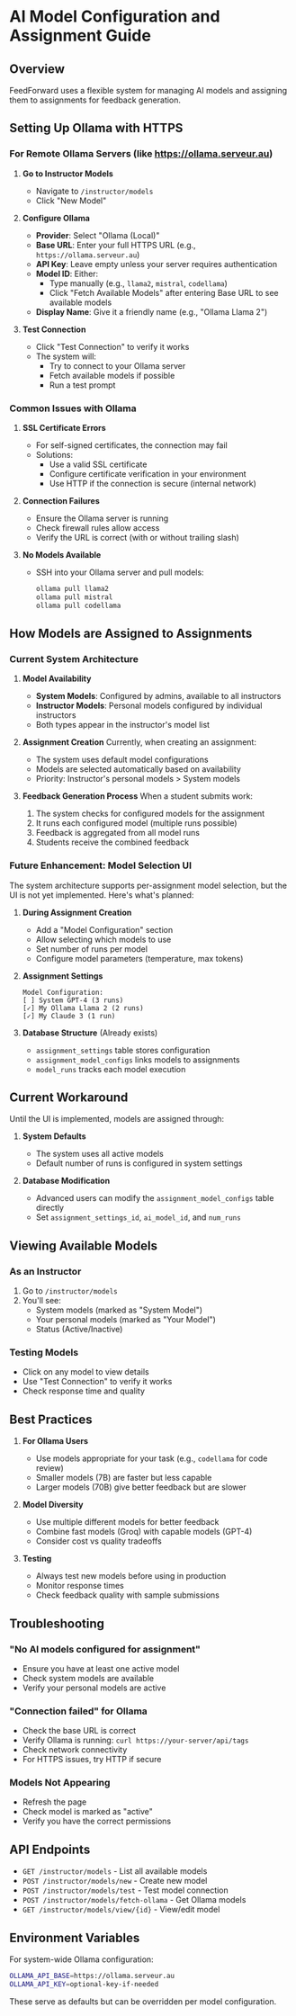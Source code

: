 # AI Model Configuration and Assignment Guide

## Overview
FeedForward uses a flexible system for managing AI models and assigning them to assignments for feedback generation.

## Setting Up Ollama with HTTPS

### For Remote Ollama Servers (like https://ollama.serveur.au)

1. **Go to Instructor Models**
   - Navigate to `/instructor/models`
   - Click "New Model"

2. **Configure Ollama**
   - **Provider**: Select "Ollama (Local)"
   - **Base URL**: Enter your full HTTPS URL (e.g., `https://ollama.serveur.au`)
   - **API Key**: Leave empty unless your server requires authentication
   - **Model ID**: Either:
     - Type manually (e.g., `llama2`, `mistral`, `codellama`)
     - Click "Fetch Available Models" after entering Base URL to see available models
   - **Display Name**: Give it a friendly name (e.g., "Ollama Llama 2")

3. **Test Connection**
   - Click "Test Connection" to verify it works
   - The system will:
     - Try to connect to your Ollama server
     - Fetch available models if possible
     - Run a test prompt

### Common Issues with Ollama

1. **SSL Certificate Errors**
   - For self-signed certificates, the connection may fail
   - Solutions:
     - Use a valid SSL certificate
     - Configure certificate verification in your environment
     - Use HTTP if the connection is secure (internal network)

2. **Connection Failures**
   - Ensure the Ollama server is running
   - Check firewall rules allow access
   - Verify the URL is correct (with or without trailing slash)

3. **No Models Available**
   - SSH into your Ollama server and pull models:
     ```bash
     ollama pull llama2
     ollama pull mistral
     ollama pull codellama
     ```

## How Models are Assigned to Assignments

### Current System Architecture

1. **Model Availability**
   - **System Models**: Configured by admins, available to all instructors
   - **Instructor Models**: Personal models configured by individual instructors
   - Both types appear in the instructor's model list

2. **Assignment Creation**
   Currently, when creating an assignment:
   - The system uses default model configurations
   - Models are selected automatically based on availability
   - Priority: Instructor's personal models > System models

3. **Feedback Generation Process**
   When a student submits work:
   1. The system checks for configured models for the assignment
   2. It runs each configured model (multiple runs possible)
   3. Feedback is aggregated from all model runs
   4. Students receive the combined feedback

### Future Enhancement: Model Selection UI

The system architecture supports per-assignment model selection, but the UI is not yet implemented. Here's what's planned:

1. **During Assignment Creation**
   - Add a "Model Configuration" section
   - Allow selecting which models to use
   - Set number of runs per model
   - Configure model parameters (temperature, max tokens)

2. **Assignment Settings**
   ```
   Model Configuration:
   [ ] System GPT-4 (3 runs)
   [✓] My Ollama Llama 2 (2 runs)
   [✓] My Claude 3 (1 run)
   ```

3. **Database Structure** (Already exists)
   - `assignment_settings` table stores configuration
   - `assignment_model_configs` links models to assignments
   - `model_runs` tracks each model execution

## Current Workaround

Until the UI is implemented, models are assigned through:

1. **System Defaults**
   - The system uses all active models
   - Default number of runs is configured in system settings

2. **Database Modification**
   - Advanced users can modify the `assignment_model_configs` table directly
   - Set `assignment_settings_id`, `ai_model_id`, and `num_runs`

## Viewing Available Models

### As an Instructor
1. Go to `/instructor/models`
2. You'll see:
   - System models (marked as "System Model")
   - Your personal models (marked as "Your Model")
   - Status (Active/Inactive)

### Testing Models
- Click on any model to view details
- Use "Test Connection" to verify it works
- Check response time and quality

## Best Practices

1. **For Ollama Users**
   - Use models appropriate for your task (e.g., `codellama` for code review)
   - Smaller models (7B) are faster but less capable
   - Larger models (70B) give better feedback but are slower

2. **Model Diversity**
   - Use multiple different models for better feedback
   - Combine fast models (Groq) with capable models (GPT-4)
   - Consider cost vs quality tradeoffs

3. **Testing**
   - Always test new models before using in production
   - Monitor response times
   - Check feedback quality with sample submissions

## Troubleshooting

### "No AI models configured for assignment"
- Ensure you have at least one active model
- Check system models are available
- Verify your personal models are active

### "Connection failed" for Ollama
- Check the base URL is correct
- Verify Ollama is running: `curl https://your-server/api/tags`
- Check network connectivity
- For HTTPS issues, try HTTP if secure

### Models Not Appearing
- Refresh the page
- Check model is marked as "active"
- Verify you have the correct permissions

## API Endpoints

- `GET /instructor/models` - List all available models
- `POST /instructor/models/new` - Create new model
- `POST /instructor/models/test` - Test model connection
- `POST /instructor/models/fetch-ollama` - Get Ollama models
- `GET /instructor/models/view/{id}` - View/edit model

## Environment Variables

For system-wide Ollama configuration:
```bash
OLLAMA_API_BASE=https://ollama.serveur.au
OLLAMA_API_KEY=optional-key-if-needed
```

These serve as defaults but can be overridden per model configuration.